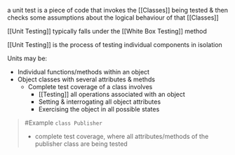 a unit test is a piece of code that invokes the [[Classes]] being tested & then checks some assumptions about the logical behaviour of that [[Classes]]

[[Unit Testing]] typically falls under the [[White Box Testing]] method

[[Unit Testing]] is the process of testing individual components in isolation

Units may be:
- Individual functions/methods within an object
- Object classes with several attributes & methds
	- Complete test coverage of a class involves
		- [[Testing]] all operations associated with an object
		- Setting & interrogating all object attributes
		- Exercising the object in all possible states
>	#Example 
>	`class Publisher`
>	- complete test coverage, where all attributes/methods of the publisher class are being tested